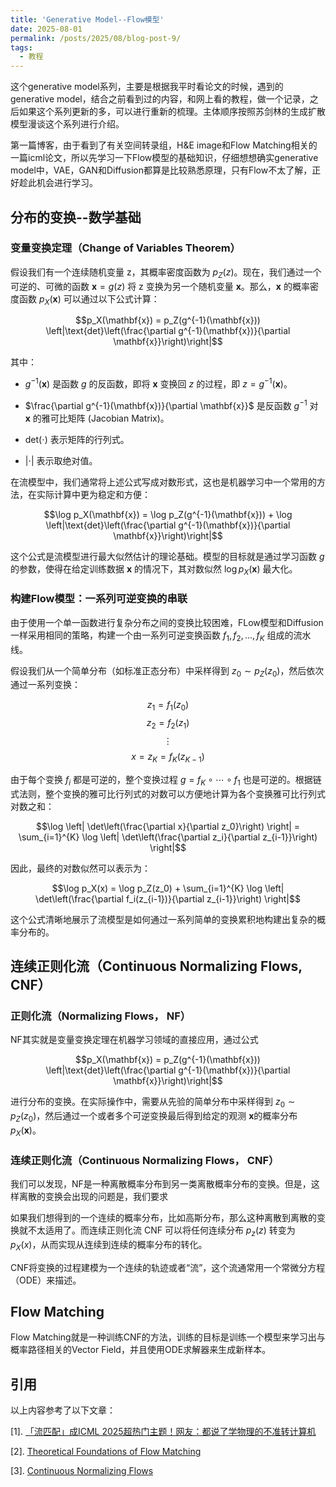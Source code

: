 ```yaml
---
title: 'Generative Model--Flow模型'
date: 2025-08-01
permalink: /posts/2025/08/blog-post-9/
tags:
  - 教程
---
```


这个generative model系列，主要是根据我平时看论文的时候，遇到的generative model，结合之前看到过的内容，和网上看的教程，做一个记录，之后如果这个系列更新的多，可以进行重新的梳理。主体顺序按照苏剑林的生成扩散模型漫谈这个系列进行介绍。

第一篇博客，由于看到了有关空间转录组，H&E image和Flow Matching相关的一篇icml论文，所以先学习一下Flow模型的基础知识，仔细想想确实generative model中，VAE，GAN和Diffusion都算是比较熟悉原理，只有Flow不太了解，正好趁此机会进行学习。

## 分布的变换--数学基础

### 变量变换定理（Change of Variables Theorem）

假设我们有一个连续随机变量 z，其概率密度函数为 $p_Z(z)$。现在，我们通过一个可逆的、可微的函数 $\mathbf{x} = g(z)$ 将 z 变换为另一个随机变量 $\mathbf{x}$。那么，$\mathbf{x}$ 的概率密度函数 $p_X(\mathbf{x})$ 可以通过以下公式计算：

$$p_X(\mathbf{x}) = p_Z(g^{-1}(\mathbf{x})) \left|\text{det}\left(\frac{\partial g^{-1}(\mathbf{x})}{\partial \mathbf{x}}\right)\right|$$

其中：

- $g^{-1}(\mathbf{x})$ 是函数 $g$ 的反函数，即将 $\mathbf{x}$ 变换回 $z$ 的过程，即 $z = g^{-1}(\mathbf{x})$。

- $\frac{\partial g^{-1}(\mathbf{x})}{\partial \mathbf{x}}$ 是反函数 $g^{-1}$ 对 $\mathbf{x}$ 的雅可比矩阵 (Jacobian Matrix)。

- $\text{det}(\cdot)$ 表示矩阵的行列式。

- $\lvert \cdot \rvert$ 表示取绝对值。

在流模型中，我们通常将上述公式写成对数形式，这也是机器学习中一个常用的方法，在实际计算中更为稳定和方便：

$$\log p_X(\mathbf{x}) = \log p_Z(g^{-1}(\mathbf{x})) + \log \left|\text{det}\left(\frac{\partial g^{-1}(\mathbf{x})}{\partial \mathbf{x}}\right)\right|$$

这个公式是流模型进行最大似然估计的理论基础。模型的目标就是通过学习函数 $g$ 的参数，使得在给定训练数据 $\mathbf{x}$ 的情况下，其对数似然 $\log p_X(\mathbf{x})$ 最大化。

### 构建Flow模型：一系列可逆变换的串联

由于使用一个单一函数进行复杂分布之间的变换比较困难，FLow模型和Diffusion一样采用相同的策略，构建一个由一系列可逆变换函数 $f_1, f_2, \ldots, f_K$ 组成的流水线。

假设我们从一个简单分布（如标准正态分布）中采样得到 $z_0 \sim p_Z(z_0)$，然后依次通过一系列变换：

$$z_1 = f_1(z_0)$$
$$z_2 = f_2(z_1)$$
$$\vdots$$
$$x = z_K = f_K(z_{K-1})$$

由于每个变换 $f_i$ 都是可逆的，整个变换过程 $g = f_K \circ \cdots \circ f_1$ 也是可逆的。根据链式法则，整个变换的雅可比行列式的对数可以方便地计算为各个变换雅可比行列式对数之和：

$$\log \left| \det\left(\frac{\partial x}{\partial z_0}\right) \right| = \sum_{i=1}^{K} \log \left| \det\left(\frac{\partial z_i}{\partial z_{i-1}}\right) \right|$$

因此，最终的对数似然可以表示为：

$$\log p_X(x) = \log p_Z(z_0) + \sum_{i=1}^{K} \log \left| \det\left(\frac{\partial f_i(z_{i-1})}{\partial z_{i-1}}\right) \right|$$

这个公式清晰地展示了流模型是如何通过一系列简单的变换累积地构建出复杂的概率分布的。


## 连续正则化流（Continuous Normalizing Flows, CNF）

### 正则化流（Normalizing Flows， NF）

NF其实就是变量变换定理在机器学习领域的直接应用，通过公式

$$p_X(\mathbf{x}) = p_Z(g^{-1}(\mathbf{x})) \left|\text{det}\left(\frac{\partial g^{-1}(\mathbf{x})}{\partial \mathbf{x}}\right)\right|$$

进行分布的变换。在实际操作中，需要从先验的简单分布中采样得到 $z_0 \sim p_Z(z_0)$，然后通过一个或者多个可逆变换最后得到给定的观测 $\mathbf{x}$的概率分布 $p_X(\mathbf{x})$。

### 连续正则化流（Continuous Normalizing Flows， CNF）

我们可以发现，NF是一种离散概率分布到另一类离散概率分布的变换。但是，这样离散的变换会出现的问题是，我们要求


如果我们想得到的一个连续的概率分布，比如高斯分布，那么这种离散到离散的变换就不太适用了。而连续正则化流 CNF 可以将任何连续分布 $p_z(z)$ 转变为 $p_X(x)$，从而实现从连续到连续的概率分布的转化。

CNF将变换的过程建模为一个连续的轨迹或者“流”，这个流通常用一个常微分方程（ODE）来描述。

## Flow Matching

Flow Matching就是一种训练CNF的方法，训练的目标是训练一个模型来学习出与概率路径相关的Vector Field，并且使用ODE求解器来生成新样本。

## 引用

以上内容参考了以下文章：

[1]. [「流匹配」成ICML 2025超热门主题！网友：都说了学物理的不准转计算机](https://mp.weixin.qq.com/s/Zqm9zMJ-zYdg7A-dMjddzA)

[2]. [Theoretical Foundations of Flow Matching](https://github.com/jhz1192/Diffusion-Series/blob/main/Theoretical%20Foundations/Flow-Matching.pdf)

[3]. [Continuous Normalizing Flows](https://arxiv.org/pdf/1505.05770.pdf)


